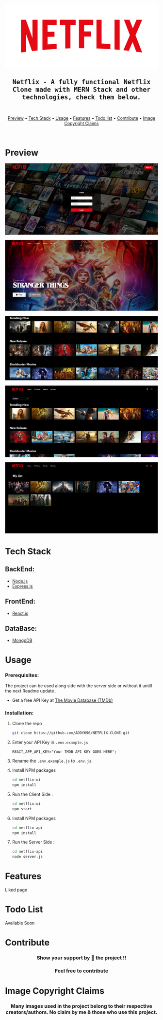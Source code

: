<p align="center">
  <img src="netflix-ui/src/assest/logo.png"
     alt="Netlflix logo by Anass FERRAK" >
</p>

  <h2 align="center">
    <samp>
      Netflix - A fully functional Netflix Clone made with MERN Stack and other technologies, check them below.
    </samp>
  </h2>

<br>

<p align="center">
  <a href="#preview">Preview</a> •
  <a href="#tech-stack">Tech Stack</a> •
  <a href="#usage">Usage</a> •
  <a href="#features">Features</a> •
  <a href="#todo-list">Todo list</a> •
  <a href="#contribute">Contribute</a> •
  <a href="#image-copyright-claims">Image Copyright Claims</a> 
</p>

<br>

# Preview

<p align="center">
  <img src="netflix-ui/src/assest/loginMain.jpg"
     alt="Netflix Landing Page" >
</p>

<p align="center">
  <img src="netflix-ui/src/assest/landingMain.jpg"
     alt="Netflix Home Page" >
</p>
<p align="center">
  <img src="netflix-ui/src/assest/sliderMain.jpg"
     alt="Netflix Movies slider" >
</p>
<p align="center">
  <img src="netflix-ui/src/assest/genresMain.jpg"
     alt="Netflix Movies through diffrent genres" >
</p>
<p align="center">
  <img src="netflix-ui/src/assest/myListmain.jpg"
     alt="Netflix my list page" >
</p>



# Tech Stack

## BackEnd:

-    [Node.js](https://nodejs.org)
-    [Express.js](https://expressjs.com/)

## FrontEnd:

-    [React.js](https://reactjs.org/)

## DataBase:

-    [MongoDB](https://www.mongodb.com/)

# Usage

### Prerequisites:

The project can be used along side with the server side or without it untill the next Readme update .



-    Get a free API Key at [The Movie Database (TMDb)](www.themoviedb.org)

### Installation:

1. Clone the repo
     ```sh
     git clone https://github.com/ADDY690/NETFLIX-CLONE.git
     ```
2. Enter your API Key in `.env.example.js`
     ```JS
     REACT_APP_API_KEY="Your TMDB API KEY GOES HERE";
     ```
3. Rename the `.env.example.js` to `.env.js`.

4. Install NPM packages
     ```sh
     cd netflix-ui
     npm install
     ```
5. Run the Client Side :
     ```sh
     cd netflix-ui
     npm start
     ```

6. Install NPM packages
     ```sh
     cd netflix-api
     npm install
     ```
7. Run the Server Side :
     ```sh
     cd netflix-api
     node server.js
     ```



# Features

Liked page 

# Todo List

Available Soon

# Contribute

<p>
  <h3 align="center">Show your support by 🌟 the project !!</h3>
  <h3 align="center">Feel free to contribute</h3>
</p>

<!-- # Development
Want to contribute? Great!

To fix a bug or enhance an existing module, follow these steps:

- Fork the repo
- Create a new branch (`git checkout -b improve-feature`)
- Make the appropriate changes in the files
- Add changes to reflect the changes made
- Commit your changes (`git commit -am 'Improve feature'`)
- Push to the branch (`git push origin improve-feature`)
- Create a Pull Request  -->

<!-- # Bug Report / Feature Request

If you find a bug (the website couldn't handle the query and / or gave undesired results), kindly open an issue [here](ISSUE_LINK) by including your search query and the expected result.

If you'd like to request a new function, feel free to do so by opening an issue [here](ISSUE_LINK). Please include sample queries and their corresponding results. -->

# Image Copyright Claims

<p>
  <h3 align="center">Many images used in the project belong to their respective creators/authors. No claim by me & those who use this project.</h2>
</p>
